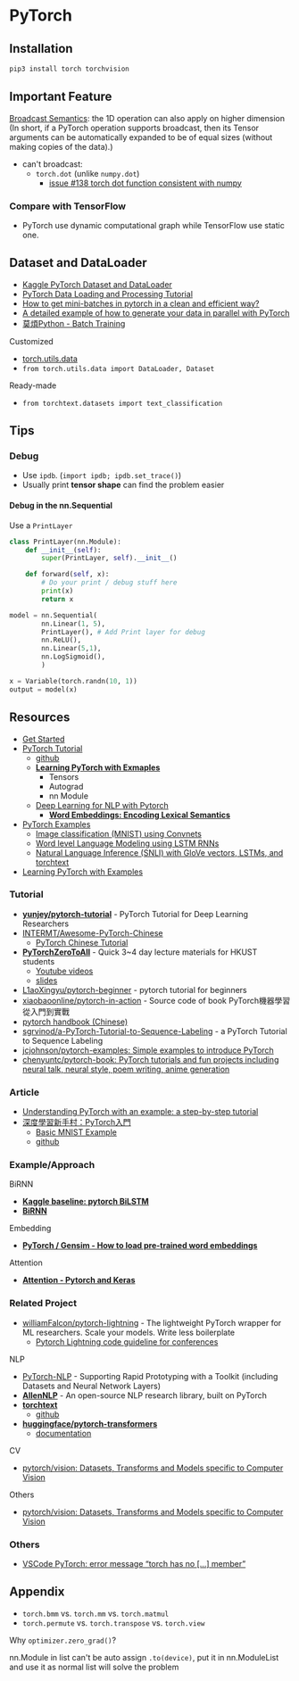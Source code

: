 # PyTorch

## Installation

```sh
pip3 install torch torchvision
```

## Important Feature

[Broadcast Semantics](https://pytorch.org/docs/stable/notes/broadcasting.html): the 1D operation can also apply on higher dimension (In short, if a PyTorch operation supports broadcast, then its Tensor arguments can be automatically expanded to be of equal sizes (without making copies of the data).)

* can't broadcast:
  * `torch.dot` (unlike `numpy.dot`)
    * [issue #138 torch dot function consistent with numpy](https://github.com/pytorch/pytorch/issues/138)

### Compare with TensorFlow

* PyTorch use dynamic computational graph while TensorFlow use static one.

## Dataset and DataLoader

* [Kaggle PyTorch Dataset and DataLoader](https://www.kaggle.com/pinocookie/pytorch-dataset-and-dataloader)
* [PyTorch Data Loading and Processing Tutorial](https://pytorch.org/tutorials/beginner/data_loading_tutorial.html)
* [How to get mini-batches in pytorch in a clean and efficient way?](https://stackoverflow.com/questions/45113245/how-to-get-mini-batches-in-pytorch-in-a-clean-and-efficient-way)
* [A detailed example of how to generate your data in parallel with PyTorch](https://stanford.edu/~shervine/blog/pytorch-how-to-generate-data-parallel)
* [莫煩Python - Batch Training](https://morvanzhou.github.io/tutorials/machine-learning/torch/3-05-train-on-batch/)

Customized

* [torch.utils.data](https://pytorch.org/docs/stable/data.html)
* `from torch.utils.data import DataLoader, Dataset`

Ready-made

* `from torchtext.datasets import text_classification`

## Tips

### Debug

* Use `ipdb`. (`import ipdb; ipdb.set_trace()`)
* Usually print **tensor shape** can find the problem easier

#### Debug in the nn.Sequential

Use a `PrintLayer`

```py
class PrintLayer(nn.Module):
    def __init__(self):
        super(PrintLayer, self).__init__()

    def forward(self, x):
        # Do your print / debug stuff here
        print(x)
        return x

model = nn.Sequential(
        nn.Linear(1, 5),
        PrintLayer(), # Add Print layer for debug
        nn.ReLU(),
        nn.Linear(5,1),
        nn.LogSigmoid(),
        )

x = Variable(torch.randn(10, 1))
output = model(x)
```

## Resources

* [Get Started](https://pytorch.org/get-started/locally/)
* [PyTorch Tutorial](https://pytorch.org/tutorials/)
  * [github](https://github.com/pytorch/tutorials)
  * [**Learning PyTorch with Exmaples**](https://pytorch.org/tutorials/beginner/pytorch_with_examples.html)
    * Tensors
    * Autograd
    * nn Module
  * [Deep Learning for NLP with Pytorch](https://pytorch.org/tutorials/beginner/deep_learning_nlp_tutorial.html)
    * [**Word Embeddings: Encoding Lexical Semantics**](https://pytorch.org/tutorials/beginner/nlp/word_embeddings_tutorial.html)
* [PyTorch Examples](https://github.com/pytorch/examples)
  * [Image classification (MNIST) using Convnets](https://github.com/pytorch/examples/tree/master/mnist)
  * [Word level Language Modeling using LSTM RNNs](https://github.com/pytorch/examples/tree/master/word_language_model)
  * [Natural Language Inference (SNLI) with GloVe vectors, LSTMs, and torchtext](https://github.com/pytorch/examples/tree/master/snli)
* [Learning PyTorch with Examples](https://pytorch.org/tutorials/beginner/pytorch_with_examples.html)

### Tutorial

* [**yunjey/pytorch-tutorial**](https://github.com/yunjey/pytorch-tutorial) - PyTorch Tutorial for Deep Learning Researchers
* [INTERMT/Awesome-PyTorch-Chinese](https://github.com/INTERMT/Awesome-PyTorch-Chinese)
  * [PyTorch Chinese Tutorial](http://pytorchchina.com/)
* [**PyTorchZeroToAll**](https://github.com/hunkim/PyTorchZeroToAll) - Quick 3~4 day lecture materials for HKUST students
  * [Youtube videos](https://www.youtube.com/playlist?list=PLlMkM4tgfjnJ3I-dbhO9JTw7gNty6o_2m&disable_polymer=true)
  * [slides](https://drive.google.com/drive/folders/0B41Zbb4c8HVyUndGdGdJSXd5d3M)
* [L1aoXingyu/pytorch-beginner](https://github.com/L1aoXingyu/pytorch-beginner) - pytorch tutorial for beginners
* [xiaobaoonline/pytorch-in-action](https://github.com/xiaobaoonline/pytorch-in-action) - Source code of book PyTorch機器學習從入門到實戰
* [pytorch handbook (Chinese)](https://github.com/zergtant/pytorch-handbook)
* [sgrvinod/a-PyTorch-Tutorial-to-Sequence-Labeling](https://github.com/sgrvinod/a-PyTorch-Tutorial-to-Sequence-Labeling) - a PyTorch Tutorial to Sequence Labeling
* [jcjohnson/pytorch-examples: Simple examples to introduce PyTorch](https://github.com/jcjohnson/pytorch-examples)
* [chenyuntc/pytorch-book: PyTorch tutorials and fun projects including neural talk, neural style, poem writing, anime generation](https://github.com/chenyuntc/pytorch-book)

### Article

* [Understanding PyTorch with an example: a step-by-step tutorial](https://towardsdatascience.com/understanding-pytorch-with-an-example-a-step-by-step-tutorial-81fc5f8c4e8e)
* [深度學習新手村：PyTorch入門](https://medium.com/pyladies-taiwan/%E6%B7%B1%E5%BA%A6%E5%AD%B8%E7%BF%92%E6%96%B0%E6%89%8B%E6%9D%91-pytorch%E5%85%A5%E9%96%80-511df3c1c025)
  * [Basic MNIST Example](https://github.com/pytorch/examples/tree/master/mnist)
  * [github](https://github.com/pyliaorachel/MNIST-pytorch-tensorflow-eager-interactive)

### Example/Approach

BiRNN

* [**Kaggle baseline: pytorch BiLSTM**](https://www.kaggle.com/ziliwang/baseline-pytorch-bilstm)
* [**BiRNN**](https://github.com/yunjey/pytorch-tutorial/blob/master/tutorials/02-intermediate/bidirectional_recurrent_neural_network/main.py)

Embedding

* [**PyTorch / Gensim - How to load pre-trained word embeddings**](https://stackoverflow.com/questions/49710537/pytorch-gensim-how-to-load-pre-trained-word-embeddings)

Attention

* [**Attention - Pytorch and Keras**](https://www.kaggle.com/mlwhiz/attention-pytorch-and-keras)

### Related Project

* [williamFalcon/pytorch-lightning](https://github.com/williamFalcon/pytorch-lightning) - The lightweight PyTorch wrapper for ML researchers. Scale your models. Write less boilerplate
  * [Pytorch Lightning code guideline for conferences](https://github.com/williamFalcon/pytorch-lightning-conference-seed)

NLP

* [PyTorch-NLP](https://github.com/PetrochukM/PyTorch-NLP) - Supporting Rapid Prototyping with a Toolkit (including Datasets and Neural Network Layers)
* [**AllenNLP**](https://allennlp.org/) - An open-source NLP research library, built on PyTorch
* [**torchtext**](https://github.com/pytorch/text)
  * [github](https://github.com/allenai/allennlp)
* [**huggingface/pytorch-transformers**](https://github.com/huggingface/pytorch-transformers)
  * [documentation](https://huggingface.co/pytorch-transformers/quickstart.html#documentation)

CV

* [pytorch/vision: Datasets, Transforms and Models specific to Computer Vision](https://github.com/pytorch/vision)

Others

* [pytorch/vision: Datasets, Transforms and Models specific to Computer Vision](https://github.com/pytorch/vision)

### Others

* [VSCode PyTorch: error message “torch has no […] member”](https://stackoverflow.com/questions/50319943/pytorch-error-message-torch-has-no-member)

## Appendix

* `torch.bmm` vs. `torch.mm` vs. `torch.matmul`
* `torch.permute` vs. `torch.transpose` vs. `torch.view`

Why `optimizer.zero_grad()`?

nn.Module in list can't be auto assign `.to(device)`, put it in nn.ModuleList and use it as normal list will solve the problem
